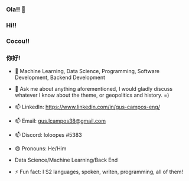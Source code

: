 ### Ola!! 👋
### Hi!!
### Cocou!!
### 你好!

- 🔭 Machine Learning, Data Science, Programming, Software Development, Backend Development


- 💬 Ask me about anything aforementioned, I would gladly discuss whatever I know about the theme, or geopolitics and history. =)

- 📫 LinkedIn: https://www.linkedin.com/in/gus-campos-eng/
- 📫 Email:   gus.lcampos38@gmail.com
- 📫  Discord: loloopes #5383
- 😄 Pronouns: He/Him
- Data Science/Machine Learning/Back End

- ⚡ Fun fact: I S2 languages, spoken, writen, programming, all of them!
